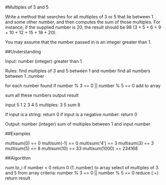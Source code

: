 #Multiples of 3 and 5

Write a method that searches for all multiples of 3 or 5 that lie
between 1 and some other number, and then computes the sum of those
multiples. For instance, if the supplied number is 20, the result should
be 98 (3 + 5 + 6 + 9 + 10 + 12 + 15 + 18 + 20).

You may assume that the number passed in is an integer greater than 1.


##Understanding

Input:
number (integer)
greater than 1

Rules:
find multiples of 3 and 5 between 1 and number
  find all numbers between 1..number

  for each number found
    if number % 3 == 0 || number % 5 == 0
      add to array

sum all these numbers
output result

input 5
1 2 3 4 5
multiples: 3 5
sum 8

if input is a string: return 0
if input is a negative number: return 0


Output:
number (integer)
sum of multiples between 1 and input number

##Examples

multisum(0) == 0
multisum(-1) == 0
multisum('4') == 3
multisum(3) == 3
multisum(5) == 8
multisum(10) == 33
multisum(1000) == 234168


##Algorithm

num.to_i
if number < 0 return 0
(1..number) to array
select of multiples of 3 and 5 from array
  criteria: number % 3 == 0 || number % 5 == 0
reduce (:+)
return result
